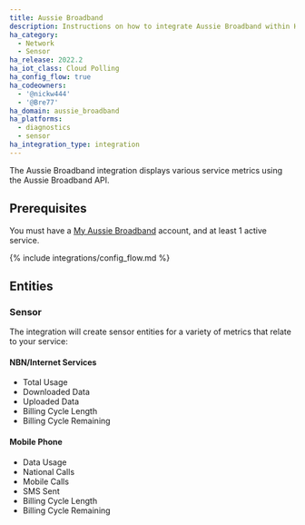 ```yaml
---
title: Aussie Broadband
description: Instructions on how to integrate Aussie Broadband within Home Assistant.
ha_category:
  - Network
  - Sensor
ha_release: 2022.2
ha_iot_class: Cloud Polling
ha_config_flow: true
ha_codeowners:
  - '@nickw444'
  - '@Bre77'
ha_domain: aussie_broadband
ha_platforms:
  - diagnostics
  - sensor
ha_integration_type: integration
---
```


The Aussie Broadband integration displays various service metrics using the Aussie Broadband API.

## Prerequisites

You must have a [My Aussie Broadband](https://my.aussiebroadband.com.au) account, and at least 1 active service.

{% include integrations/config_flow.md %}

## Entities

### Sensor

The integration will create sensor entities for a variety of metrics that relate to your service:

#### NBN/Internet Services
- Total Usage
- Downloaded Data
- Uploaded Data
- Billing Cycle Length
- Billing Cycle Remaining

#### Mobile Phone
- Data Usage
- National Calls
- Mobile Calls
- SMS Sent
- Billing Cycle Length
- Billing Cycle Remaining
